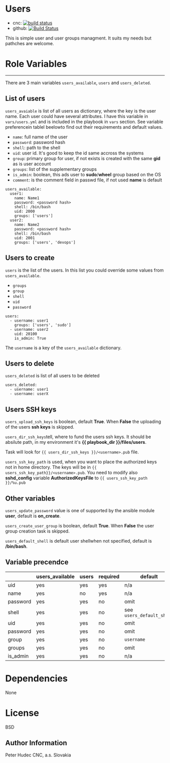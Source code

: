# Users

- cnc: [![build status](https://source.cnc.sk/ansible/role-users/badges/master/build.svg)](https://source.cnc.sk/ansible/role-users/commits/master)
- github: [![Build Status](https://travis-ci.org/hudecof/ansible_users.svg?branch=master)](https://travis-ci.org/hudecof/ansible_users)

This is simple user and user groups managment. It suits my needs but pathches are welcome.

# Role Variables
--------------

There are 3 main variables `users_available`, `users` and `users_deleted`.

## List of users

`users_avaiable` is list of all users as dictionary, where the key is the user name. Each user could have several attributes. I have this variable in `vars/users.yml` and is included in the playbook in `vars` section. See variable preferencein tablel beelowto find out their requirements and default values.

- `name`: full name of the user
- `password`: password hash
- `shell`: path to the shell
- `uid`: user id. It's good to keep the id same accross the systems
- `group`: primary group for user, if not exists is created with the same **gid** as is user account
- `groups`: list of the supplementary groups
- `is_admin`: boolean, this ads user to **sudo**/**wheel** group based on the OS
- `comment`: is the comment field in passwd file, if not used **name** is default

```
users_available:
  user1:
    name: Name1
    password: <password hash>
    shell: /bin/bash
    uid: 2000
    groups: ['users']
  user2:
    name: Name2
    password: <password hash>
    shell: /bin/bash
    uid: 2001
    groups: ['users', 'devops']
```

## Users to create

`users` is the list of the users. In this list you could override some values from `users_available`.

- `groups`
- `group`
- `shell`
- `uid`
- `password`

```
users:
  - username: user1
    groups: ['users', 'sudo']
  - username: user2
    uid: 20100
    is_admin: True
```

The `username` is a key of the `users_available` dictionary.

## Users to delete

`users_deleted` is list of all users to be deleted

    users_deleted:
      - username: user1
      - username: userX

## Users SSH keys

`users_upload_ssh_keys` is boolean, default **True**. When **False** the uploading of the users **ssh keys** is skipped.

`users_dir_ssh_keys`tell, where to fund the users ssh keys. It should be absilute path, in my environment it's **{{ playbook_dir }}/files/users**.

Task will look for `{{ users_dir_ssh_keys }}/<username>.pub` file.

`users_ssh_key_path` is used, when you want to place the authorized keys not in home directory. The keys will be in `{{ users_ssh_key_path}}/<username>.pub`. You need to modify also **sshd_config** variable **AuthorizedKeysFile** to `{{ users_ssh_key_path }}/%u.pub`

## Other variables
`users_update_password` value is one of supported by the ansible module **user**, default is **on_create**.

`users_create_user_group` is boolean, default **True**. When **False** the user group creation task is skipped.

`users_default_shell` is default user shellwhen not specified, default is **/bin/bash**.

## Variable precendce

|   |  users_available | users | required  | default  |
|---|---|---|---|---|
| uid | yes | yes | yes | n/a |
| name | yes  | no | yes | n/a |
| password | yes | yes | no  | omit |
| shell | yes | yes | no  | see `users_default_shell` |
| uid | yes | yes | no  | omit |
| password | yes | yes | no  | omit |
| group | yes | yes | no | `username` |
| groups | yes | yes | no | omit |
| is_admin | yes | yes | no | n/a |


# Dependencies

None

# License

BSD

Author Information
------------------

Peter Hudec
CNC, a.s.
Slovakia
